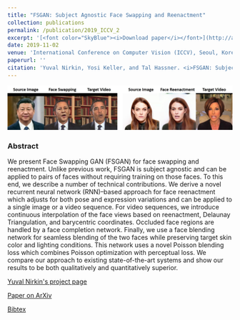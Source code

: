 ```yaml
---
title: "FSGAN: Subject Agnostic Face Swapping and Reenactment"
collection: publications
permalink: /publication/2019_ICCV_2
excerpt: '[<font color="SkyBlue"><i>Download paper</i></font>](http://arxiv.org/abs/1908.05932)'
date: 2019-11-02
venue: 'International Conference on Computer Vision (ICCV), Seoul, Korea'
paperurl: ''
citation: 'Yuval Nirkin, Yosi Keller, and Tal Hassner. <i>FSGAN: Subject Agnostic Face Swapping and Reenactment.</i> International Conference on Computer Vision (ICCV), Seoul, Korea, 2019.'
---
```


<img src='../projects/FSGAN/fsgan_teaser.jpg'><br/>


### Abstract
We present Face Swapping GAN (FSGAN) for face swapping and reenactment. Unlike previous work, FSGAN is subject agnostic and can be applied to pairs of faces without requiring training on those faces. To this end, we describe a number of technical contributions. We derive a novel recurrent neural network (RNN)–based approach for face reenactment which adjusts for both pose and expression variations and can be applied to a single image or a video sequence. For video sequences, we introduce continuous interpolation of the face views based on reenactment, Delaunay Triangulation, and barycentric coordinates. Occluded face regions are handled by a face completion network. Finally, we use a face blending network for seamless blending of the two faces while preserving target skin color and lighting conditions. This network uses a novel Poisson blending loss which combines Poisson optimization with perceptual loss. We compare our approach to existing state-of-the-art systems and show our results to be both qualitatively and quantitatively superior.


[Yuval Nirkin's project page](https://nirkin.com/fsgan/)


[Paper on ArXiv](http://arxiv.org/abs/1908.05932)


[Bibtex](../projects/FSGAN/bibtex.txt)
